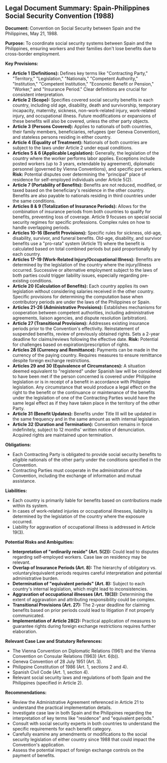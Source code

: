 ## Legal Document Summary: Spain-Philippines Social Security Convention (1988)

**Document:** Convention on Social Security between Spain and the Philippines, May 21, 1988.

**Purpose:** To coordinate social security systems between Spain and the Philippines, ensuring workers and their families don't lose benefits due to cross-border employment.

**Key Provisions:**

*   **Article 1 (Definitions):** Defines key terms like "Contracting Party," "Territory," "Legislation," "Nationals," "Competent Authority," "Institution," "Competent Institution," "Economic Benefit or Pension," "Worker," and "Insurance Period." Clear definitions are crucial for consistent interpretation.
*   **Article 2 (Scope):** Specifies covered social security benefits in each country, including old age, disability, death and survivorship, temporary incapacity, maternity, sickness, non-work-related injury, work-related injury, and occupational illness.  Future modifications or expansions of these benefits will also be covered, unless the other party objects.
*   **Article 3 (Persons Covered):** Applies to nationals of both countries, their family members, beneficiaries, refugees (per Geneva Convention), and stateless persons residing in either country.
*   **Article 4 (Equality of Treatment):** Nationals of both countries are subject to the laws under Article 2 under equal conditions.
*   **Articles 5 & 6 (Applicable Legislation):** Generally, the legislation of the country where the worker performs labor applies. Exceptions include posted workers (up to 3 years, extendable by agreement), diplomatic personnel (governed by Vienna Conventions), and specific port workers. **Risk:** Potential disputes over determining the "principal" place of residence for self-employed individuals under Article 5(2).
*   **Article 7 (Portability of Benefits):** Benefits are not reduced, modified, or taxed based on the beneficiary's residence in the other country.  Benefits are also payable to nationals residing in third countries under the same conditions.
*   **Articles 8 & 9 (Totalization of Insurance Periods):** Allows for the combination of insurance periods from both countries to qualify for benefits, preventing loss of coverage. Article 9 focuses on special social security regimes for specific professions. Complex rules on how to handle overlapping periods.
*   **Articles 10-16 (Benefit Provisions):** Specific rules for sickness, old-age, disability, survivor, and funeral benefits. Old-age, disability, and survivor benefits use a "pro-rata" system (Article 11) where the benefit is calculated based on total combined periods but paid proportionally by each country.
*   **Articles 17-19 (Work-Related Injury/Occupational Illness):** Benefits are determined by the legislation of the country where the injury/illness occurred. Successive or alternative employment subject to the laws of both parties could trigger liability issues, especially regarding pre-existing conditions.
*   **Article 20 (Calculation of Benefits):** Each country applies its own legislation without considering salaries received in the other country. Specific provisions for determining the computation base when contributory periods are under the laws of the Philippines or Spain.
*   **Articles 21-26 (Administrative Provisions):** Establishes mechanisms for cooperation between competent authorities, including administrative agreements, liaison agencies, and dispute resolution (arbitration).
*   **Article 27 (Transitional Provisions):** Addresses existing insurance periods prior to the Convention's effectivity. Reinstatement of suspended benefits, review of previously obtained rights.  Sets a 2-year deadline for claims/reviews following the effective date.  **Risk:** Potential for challenges based on expiration/prescription of rights.
*   **Articles 28 (Currency and Remittance):** Payments can be made in the currency of the paying country. Requires measures to ensure remittance despite foreign exchange restrictions.
*   **Articles 29 and 30 (Equivalence of Circumstances):** A situation deemed equivalent to "registered" under Spanish law will be considered to have been met if the person concerned is covered under Philippine legislation or is in receipt of a benefit in accordance with Philippine legislation. Any circumstance that would produce a legal effect on the right to the benefit or the continuance or maintenance of the benefits under the legislation of one of the Contracting Parties would have the same legal effect as if they have taken place in the territory of the other Party.
*   **Article 31 (Benefit Updates):** Benefits under Title III will be updated in the same frequency and in the same amount as with internal legislation.
*   **Article 32 (Duration and Termination):** Convention remains in force indefinitely, subject to 12 months' written notice of denunciation. Acquired rights are maintained upon termination.

**Obligations:**

*   Each Contracting Party is obligated to provide social security benefits to eligible nationals of the other party under the conditions specified in the Convention.
*   Contracting Parties must cooperate in the administration of the Convention, including the exchange of information and mutual assistance.

**Liabilities:**

*   Each country is primarily liable for benefits based on contributions made within its system.
*   In cases of work-related injuries or occupational illnesses, liability is determined by the legislation of the country where the exposure occurred.
*   Liability for aggravation of occupational illness is addressed in Article 19(3).

**Potential Risks and Ambiguities:**

*   **Interpretation of "ordinarily reside" (Art. 5(2)):** Could lead to disputes regarding self-employed workers. Case law on residency may be relevant.
*   **Overlap of Insurance Periods (Art. 8):**  The hierarchy of obligatory vs. voluntary/equivalent periods requires careful interpretation and potential administrative burden.
*   **Determination of "equivalent periods" (Art. 8):** Subject to each country's internal legislation, which might lead to inconsistencies.
*   **Aggravation of occupational illnesses (Art. 19(3)):** Determining the extent of aggravation and attributing responsibility could be complex.
*   **Transitional Provisions (Art. 27):** The 2-year deadline for claiming benefits based on prior periods could lead to litigation if not properly communicated.
*   **Implementation of Article 28(2):** Practical application of measures to guarantee rights during foreign exchange restrictions requires further elaboration.

**Relevant Case Law and Statutory References:**

*   The Vienna Convention on Diplomatic Relations (1961) and the Vienna Convention on Consular Relations (1963) (Art. 6(b)).
*   Geneva Convention of 28 July 1951 (Art. 3).
*   Philippine Constitution of 1986 (Art. 1, sections 2 and 4).
*   Spanish Civil Code (Art. 1, section 4).
*   Relevant social security laws and regulations of both Spain and the Philippines (specified in Article 2).

**Recommendations:**

*   Review the Administrative Agreement referenced in Article 21 to understand the practical implementation details.
*   Investigate case law in both Spain and the Philippines regarding the interpretation of key terms like "residence" and "equivalent periods."
*   Consult with social security experts in both countries to understand the specific requirements for each benefit category.
*   Carefully examine any amendments or modifications to the social security legislation of either country since 1988 that could impact the Convention's application.
*   Assess the potential impact of foreign exchange controls on the payment of benefits.
